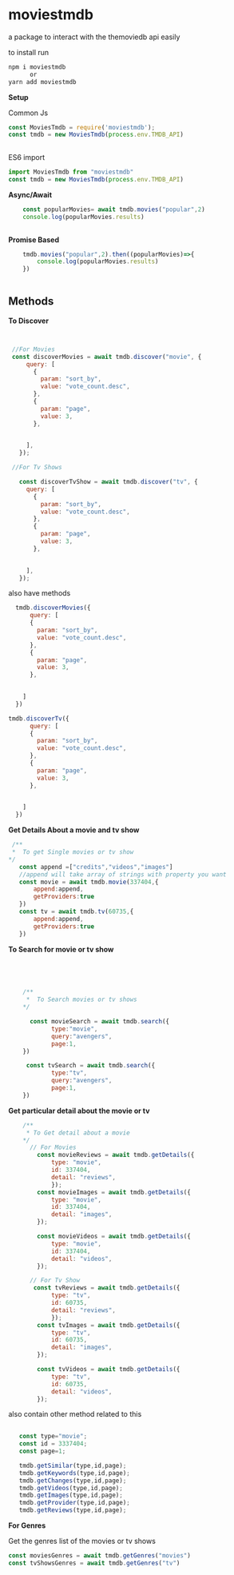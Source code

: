 # moviestmdb

a package to interact with the themoviedb api easily

to install run 

```bash
npm i moviestmdb
      or
yarn add moviestmdb
```

**Setup**

Common Js 
```javascript
const MoviesTmdb = require('moviestmdb'); 
const tmdb = new MoviesTmdb(process.env.TMDB_API)
            
```
ES6 import

```javascript
import MoviesTmdb from "moviestmdb"
const tmdb = new MoviesTmdb(process.env.TMDB_API)
```

**Async/Await**

```javascript
    const popularMovies= await tmdb.movies("popular",2)
    console.log(popularMovies.results)
   
```
**Promise Based**
```javascript
    tmdb.movies("popular",2).then((popularMovies)=>{
        console.log(popularMovies.results)
    })
   
```

## **Methods**

 **To Discover**
 ```javascript


  //For Movies
  const discoverMovies = await tmdb.discover("movie", {
      query: [
        {
          param: "sort_by",
          value: "vote_count.desc",
        },
        {
          param: "page",
          value: 3,
        },

        
      ],
    });

  //For Tv Shows

    const discoverTvShow = await tmdb.discover("tv", {
      query: [
        {
          param: "sort_by",
          value: "vote_count.desc",
        },
        {
          param: "page",
          value: 3,
        },

        
      ],
    });
 ```
  also have methods 
  ```javascript
    tmdb.discoverMovies({
        query: [
        {
          param: "sort_by",
          value: "vote_count.desc",
        },
        {
          param: "page",
          value: 3,
        },

        
      ]
    })
  
  tmdb.discoverTv({
        query: [
        {
          param: "sort_by",
          value: "vote_count.desc",
        },
        {
          param: "page",
          value: 3,
        },

        
      ]
    })
  ```

 **Get Details About a movie and tv show**

 ```javascript
  /**
  *  To get Single movies or tv show
 */
    const append =["credits","videos","images"]
    //append will take array of strings with property you want
    const movie = await tmdb.movie(337404,{
        append:append,
        getProviders:true
    })
    const tv = await tmdb.tv(60735,{
        append:append,
        getProviders:true
    })
 ```

**To Search for movie or tv show**


```javascript
  



    /**
     *  To Search movies or tv shows
    */

      const movieSearch = await tmdb.search({
            type:"movie",
            query:"avengers",
            page:1,
    })

     const tvSearch = await tmdb.search({
            type:"tv",
            query:"avengers",
            page:1,
    })
```
**Get particular detail about the movie or tv**
```javascript
    /**
     * To Get detail about a movie
    */
      // For Movies
        const movieReviews = await tmdb.getDetails({
            type: "movie",
            id: 337404,
            detail: "reviews",
            });
        const movieImages = await tmdb.getDetails({
            type: "movie",
            id: 337404,
            detail: "images",
        });     

        const movieVideos = await tmdb.getDetails({
            type: "movie",
            id: 337404,
            detail: "videos",
        }); 

      // For Tv Show
       const tvReviews = await tmdb.getDetails({
            type: "tv",
            id: 60735,
            detail: "reviews",
            });
        const tvImages = await tmdb.getDetails({
            type: "tv",
            id: 60735,
            detail: "images",
        });     

        const tvVideos = await tmdb.getDetails({
            type: "tv",
            id: 60735,
            detail: "videos",
        });


```
 also contain other method related to this 

 ```javascript
    
    const type="movie";
    const id = 3337404;
    const page=1;

    tmdb.getSimilar(type,id,page);
    tmdb.getKeywords(type,id,page);
    tmdb.getChanges(type,id,page);
    tmdb.getVideos(type,id,page);
    tmdb.getImages(type,id,page);
    tmdb.getProvider(type,id,page);
    tmdb.getReviews(type,id,page);

 ```

 **For Genres**

 Get the genres list of the movies or tv shows

 ```javascript
 const moviesGenres = await tmdb.getGenres("movies")
 const tvShowsGenres = await tmdb.getGenres("tv")
 ```